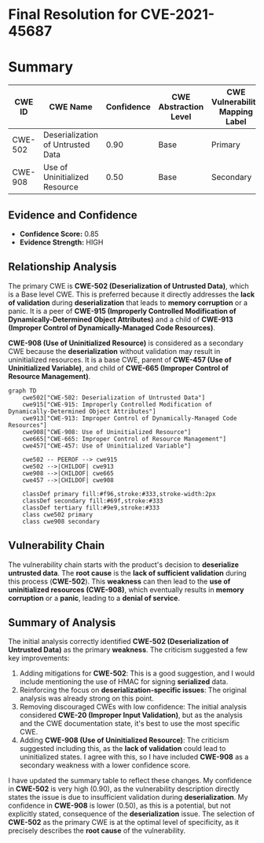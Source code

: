 # Final Resolution for CVE-2021-45687

# Summary
| CWE ID | CWE Name | Confidence | CWE Abstraction Level | CWE Vulnerability Mapping Label | CWE-Vulnerability Mapping Notes |
|---|---|---|---|---|---|
| CWE-502 | Deserialization of Untrusted Data | 0.90 | Base | Primary | Allowed |
| CWE-908 | Use of Uninitialized Resource | 0.50 | Base | Secondary | Allowed |

## Evidence and Confidence

*   **Confidence Score:** 0.85
*   **Evidence Strength:** HIGH

## Relationship Analysis
The primary CWE is **CWE-502 (Deserialization of Untrusted Data)**, which is a Base level CWE. This is preferred because it directly addresses the **lack of validation** during **deserialization** that leads to **memory corruption** or a panic. It is a peer of **CWE-915 (Improperly Controlled Modification of Dynamically-Determined Object Attributes)** and a child of **CWE-913 (Improper Control of Dynamically-Managed Code Resources)**.

**CWE-908 (Use of Uninitialized Resource)** is considered as a secondary CWE because the **deserialization** without validation may result in uninitialized resources. It is a base CWE, parent of **CWE-457 (Use of Uninitialized Variable)**, and child of **CWE-665 (Improper Control of Resource Management)**.

```mermaid
graph TD
    cwe502["CWE-502: Deserialization of Untrusted Data"]
    cwe915["CWE-915: Improperly Controlled Modification of Dynamically-Determined Object Attributes"]
    cwe913["CWE-913: Improper Control of Dynamically-Managed Code Resources"]
    cwe908["CWE-908: Use of Uninitialized Resource"]
    cwe665["CWE-665: Improper Control of Resource Management"]
    cwe457["CWE-457: Use of Uninitialized Variable"]

    cwe502 -- PEEROF --> cwe915
    cwe502 -->|CHILDOF| cwe913
    cwe908 -->|CHILDOF| cwe665
    cwe457 -->|CHILDOF| cwe908

    classDef primary fill:#f96,stroke:#333,stroke-width:2px
    classDef secondary fill:#69f,stroke:#333
    classDef tertiary fill:#9e9,stroke:#333
    class cwe502 primary
    class cwe908 secondary
```

## Vulnerability Chain
The vulnerability chain starts with the product's decision to **deserialize untrusted data**. The **root cause** is the **lack of sufficient validation** during this process (**CWE-502**). This **weakness** can then lead to the **use of uninitialized resources (CWE-908)**, which eventually results in **memory corruption** or a **panic**, leading to a **denial of service**.

## Summary of Analysis
The initial analysis correctly identified **CWE-502 (Deserialization of Untrusted Data)** as the primary **weakness**. The criticism suggested a few key improvements:
1.  Adding mitigations for **CWE-502**: This is a good suggestion, and I would include mentioning the use of HMAC for signing **serialized** data.
2.  Reinforcing the focus on **deserialization-specific issues**: The original analysis was already strong on this point.
3.  Removing discouraged CWEs with low confidence: The initial analysis considered **CWE-20 (Improper Input Validation)**, but as the analysis and the CWE documentation state, it's best to use the most specific CWE.
4.  Adding **CWE-908 (Use of Uninitialized Resource)**: The criticism suggested including this, as the **lack of validation** could lead to uninitialized states. I agree with this, so I have included **CWE-908** as a secondary weakness with a lower confidence score.

I have updated the summary table to reflect these changes. My confidence in **CWE-502** is very high (0.90), as the vulnerability description directly states the issue is due to insufficient validation during **deserialization**. My confidence in **CWE-908** is lower (0.50), as this is a potential, but not explicitly stated, consequence of the **deserialization** issue. The selection of **CWE-502** as the primary CWE is at the optimal level of specificity, as it precisely describes the **root cause** of the vulnerability.